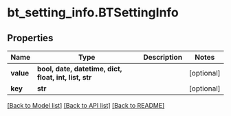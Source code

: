 # bt_setting_info.BTSettingInfo

## Properties
Name | Type | Description | Notes
------------ | ------------- | ------------- | -------------
**value** | **bool, date, datetime, dict, float, int, list, str** |  | [optional] 
**key** | **str** |  | [optional] 

[[Back to Model list]](../README.md#documentation-for-models) [[Back to API list]](../README.md#documentation-for-api-endpoints) [[Back to README]](../README.md)


